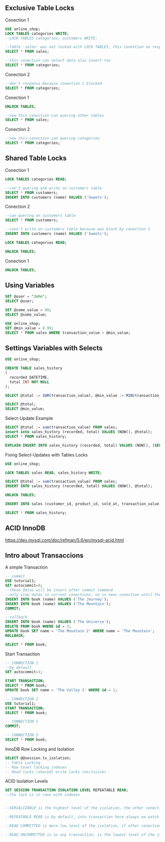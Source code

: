 ## Exclusive Table Locks

Conection 1

```sql
USE online_shop;
LOCK TABLES categories WRITE;
--LOCK TABLES categories, customers WRITE;

--Table 'sales' was not locked with LOCK TABLES, this conextion no response other tables
SELECT * FROM sales;

--this conection can select data also insert too
SELECT * FROM categories;
```

Conection 2

```sql
--don't response because conextion 1 blocked
SELECT * FROM categories;
```

Conection 1

```sql
UNLOCK TABLES;

--now this conection can quering other tables
SELECT * FROM sales;
```

Conection 2

```sql
--now this conection can quering categories
SELECT * FROM categories;
```

## Shared Table Locks

Conection 1

```sql
LOCK TABLES categories READ;

--can't quering and write on customers table
SELECT * FROM customers;
INSERT INTO customers (name) VALUES ('Sweets');
```

Conection 2

```sql
--can quering on customers table
SELECT * FROM customers;

--cann't write on customers table because was block by conection 1
INSERT INTO customers (name) VALUES ('Sweets');

LOCK TABLES categories READ;

UNLOCK TABLES;
```

Conection 1

```sql
UNLOCK TABLES;
```

## Using Variables

```sql
SET @user = "John"; 
SELECT @user;

SET @some_value = 99;
SELECT @some_value;

USE online_shop;
SET @min_value = 8.99;
SELECT * FROM sales WHERE transaction_value > @min_value;
```

## Settings Variables with Selects

```sql
USE online_shop;

CREATE TABLE sales_history
(
  recorded DATETIME,
  total INT NOT NULL
);

SELECT @total := SUM(transaction_value), @min_value := MIN(transaction_value) FROM sales;

SELECT @total;
SELECT @min_value;
```

Select-Update Example

```sql
SELECT @total := sum(transaction_value) FROM sales;
insert into sales_history (recorded, total) VALUES (NOW(), @total);
SELECT * FROM sales_history;

EXPLAIN INSERT INTO sales_history (recorded, total) VALUES (NOW(), (SELECT sum(transaction_value) FROM sales));
```

Fixing Select-Updates with Tables Locks

```sql
USE online_shop;

LOCK TABLES sales READ, sales_history WRITE;

SELECT @total := sum(transaction_value) FROM sales;
INSERT INTO sales_history (recorded, total) VALUES (NOW(), @total);

UNLOCK TABLES;

INSERT INTO sales (customer_id, product_id, sold_at, transaction_value) VALUES (1, 1, NOW(), 88.77);

SELECT * FROM sales_history;
```

## ACID InnoDB

https://dev.mysql.com/doc/refman/5.6/en/mysql-acid.html

## Intro about Transaccions

A simple Transaction

```sql
-- commit
USE tutorial1;
SET autocommit=0;
--these datas will be insert after commit command
--only view datas in current conections, no in news conection until these datas will be insert with commit
INSERT INTO book (name) VALUES ('The Journey');
INSERT INTO book (name) VALUES ('The Mountain');
COMMIT;

--rollback
INSERT INTO book (name) VALUES ('The Universe');
DELETE FROM book WHERE id = 3;
UPDATE book SET name = 'The Mountain 2' WHERE name = 'The Mountain';
ROLLBACK;

SELECT * FROM book;
```

Start Transaction

```sql
-- CONNECTION 1
--by default
SET autocommit=1; 

START TRANSACTION;
SELECT * FROM book;
UPDATE book SET name = 'The Valley 2' WHERE id = 1;

-- CONNECTION 2
USE tutorial1;
START TRANSACTION;
SELECT * FROM book;

-- CONNECTION 1
COMMIT;

-- CONNECTION 2
SELECT * FROM book;
```

InnoDB Row Locking and Isolation

```sql
SELECT @@session.tx_isolation;
-- Table Locking
-- Row level locking indexes
-- Read locks (shared) write locks (exclusive)
```

ACID Isolation Levels

```sql
SET SESSION TRANSACTION ISOLATION LEVEL REPEATABLE READ;
--the lock is in rows with indexes


--SERIALIZABLE is the highest level of the isolation, the other conections can't make something in rows into transactions

--REPEATABLE READ is by default, into transaction here always we watch the same, whihout other changes in other conections, it's can be produce phantom rows 

--READ COMMITTED is more low level of the isolation, if other conection make something and the changes are visible into transaction into the other conection with transaction, level with committes

--READ UNCOMMITTED is as any transaction, is the lowest level of the isolation 
```